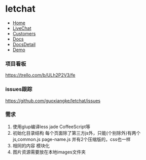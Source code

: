 # letchat


- [Home](https://guoxiangke.github.io/letchat)
- [LiveChat](https://guoxiangke.github.io/letchat/live-chat.html)
- [Customers](https://guoxiangke.github.io/letchat/customers.html)
- [Docs](https://guoxiangke.github.io/letchat/docs.html)
- [DocsDetail](https://guoxiangke.github.io/letchat/docs-detail.html)
- [Demo](https://guoxiangke.github.io/letchat/demo.html)


### 项目看板
https://trello.com/b/ULh2P2V3/fe


### issues跟踪
https://github.com/guoxiangke/letchat/issues

### 需求

1. 使用glup编译less jade CoffeeScript等
2. 初始化目录结构 每个页面除了第三方js外，只能(个别除外)有两个js,common.js page-name.js 并有2个压缩版的，css也一样
3. 相同的内容 模块化
4. 图片资源需要放在本地images文件夹
